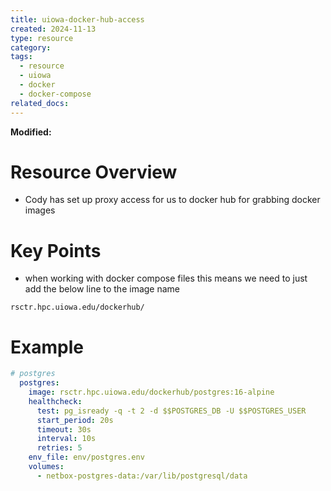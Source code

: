 ```yaml
---
title: uiowa-docker-hub-access
created: 2024-11-13
type: resource
category: 
tags:
  - resource
  - uiowa
  - docker
  - docker-compose
related_docs:
---
```

**Modified:**

# **Resource Overview**

- Cody has set up proxy access for us to docker hub for grabbing docker images

# **Key Points**

- when working with docker compose files this means we need to just add the below line to the image name

```shell
rsctr.hpc.uiowa.edu/dockerhub/
```

# **Example**

```yaml
# postgres
  postgres:
    image: rsctr.hpc.uiowa.edu/dockerhub/postgres:16-alpine
    healthcheck:
      test: pg_isready -q -t 2 -d $$POSTGRES_DB -U $$POSTGRES_USER
      start_period: 20s
      timeout: 30s
      interval: 10s
      retries: 5
    env_file: env/postgres.env
    volumes:
      - netbox-postgres-data:/var/lib/postgresql/data
```

